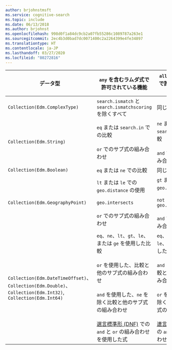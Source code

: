 ```yaml
---
author: brjohnstmsft
ms.service: cognitive-search
ms.topic: include
ms.date: 06/13/2018
ms.author: brjohnst
ms.openlocfilehash: 998d0f1a84dc9cb2a07fb55286c1089787a263e1
ms.sourcegitcommit: 2ec4b3d0bad7dc0071400c2a2264399e4fe34897
ms.translationtype: HT
ms.contentlocale: ja-JP
ms.lasthandoff: 03/27/2020
ms.locfileid: "80272816"
---
```

| データ型 | `any` を含むラムダ式で許可されている機能 | `all` を含むラムダ式で許可されている機能 |
|---|---|---|
| `Collection(Edm.ComplexType)` | `search.ismatch` と `search.ismatchscoring` を除くすべて | 同じ |
| `Collection(Edm.String)` | `eq` または `search.in` での比較 <br/><br/> `or` でのサブ式の組み合わせ | `ne` または `not search.in()` での比較 <br/><br/> `and` でのサブ式の組み合わせ |
| `Collection(Edm.Boolean)` | `eq` または `ne` での比較 | 同じ |
| `Collection(Edm.GeographyPoint)` | `lt` または `le` での `geo.distance` の使用 <br/><br/> `geo.intersects` <br/><br/> `or` でのサブ式の組み合わせ | `gt` または `ge` での `geo.distance` の使用 <br/><br/> `not geo.intersects(...)` <br/><br/> `and` でのサブ式の組み合わせ |
| `Collection(Edm.DateTimeOffset)`、`Collection(Edm.Double)`、`Collection(Edm.Int32)`, `Collection(Edm.Int64)` | `eq`、`ne`、`lt`、`gt`、`le`、または `ge` を使用した比較 <br/><br/> `or` を使用した、比較と他のサブ式の組み合わせ <br/><br/> `and` を使用した、`ne` を除く比較と他のサブ式の組み合わせ <br/><br/> [選言標準形 (DNF)](https://en.wikipedia.org/wiki/Disjunctive_normal_form) での `and` と `or` の組み合わせを使用した式 | `eq`、`ne`、`lt`、`gt`、`le`、または `ge` を使用した比較 <br/><br/> `and` を使用した、比較と他のサブ式の組み合わせ <br/><br/> `or` を使用した、`eq` を除く比較と他のサブ式の組み合わせ <br/><br/> [連言標準形 (CNF)](https://en.wikipedia.org/wiki/Conjunctive_normal_form) での `and` と `or` の組み合わせを使用した式 |
